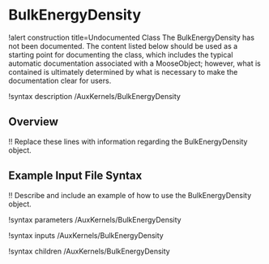 # BulkEnergyDensity

!alert construction title=Undocumented Class
The BulkEnergyDensity has not been documented. The content listed below should be used as a starting point for
documenting the class, which includes the typical automatic documentation associated with a
MooseObject; however, what is contained is ultimately determined by what is necessary to make the
documentation clear for users.

!syntax description /AuxKernels/BulkEnergyDensity

## Overview

!! Replace these lines with information regarding the BulkEnergyDensity object.

## Example Input File Syntax

!! Describe and include an example of how to use the BulkEnergyDensity object.

!syntax parameters /AuxKernels/BulkEnergyDensity

!syntax inputs /AuxKernels/BulkEnergyDensity

!syntax children /AuxKernels/BulkEnergyDensity
